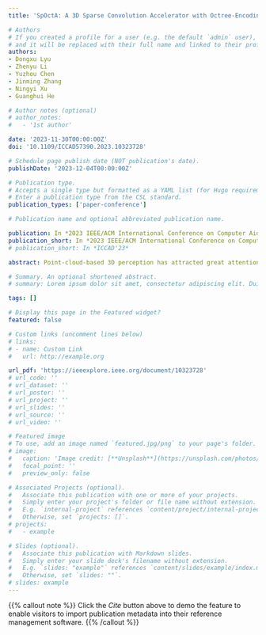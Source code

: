 ```yaml
---
title: 'SpOctA: A 3D Sparse Convolution Accelerator with Octree-Encoding-Based Map Search and Inherent Sparsity-Aware Processing'

# Authors
# If you created a profile for a user (e.g. the default `admin` user), write the username (folder name) here
# and it will be replaced with their full name and linked to their profile.
authors:
- Dongxu Lyu
- Zhenyu Li
- Yuzhou Chen
- Jinming Zhang
- Ningyi Xu
- Guanghui He

# Author notes (optional)
# author_notes:
#   - '1st author'

date: '2023-11-30T00:00:00Z'
doi: '10.1109/ICCAD57390.2023.10323728'

# Schedule page publish date (NOT publication's date).
publishDate: '2023-12-04T00:00:00Z'

# Publication type.
# Accepts a single type but formatted as a YAML list (for Hugo requirements).
# Enter a publication type from the CSL standard.
publication_types: ['paper-conference']

# Publication name and optional abbreviated publication name.

publication: In *2023 IEEE/ACM International Conference on Computer Aided Design (ICCAD)*
publication_short: In *2023 IEEE/ACM International Conference on Computer Aided Design (ICCAD)*, 2023
# publication_short: In *ICCAD'23*

abstract: Point-cloud-based 3D perception has attracted great attention in various applications including robotics, autonomous driving and AR/VR. In particular, the 3D sparse convolution (SpConv) network has emerged as one of the most popular backbones due to its excellent performance. However, it poses severe challenges to real-time perception on general-purpose platforms, such as lengthy map search latency, high computation cost, and enormous memory footprint. In this paper, we propose SpOctA, a SpConv accelerator that enables high-speed and energy-efficient point cloud processing. SpOctA parallelizes the map search by utilizing algorithm-architecture co-optimization based on octree encoding, thereby achieving 8.8-21.2x search speedup. It also attenuates the heavy computational workload by exploiting inherent sparsity of each voxel, which eliminates computation redundancy and saves 44.4-79.1% processing latency. To optimize on-chip memory management, a SpConv-oriented non-uniform caching strategy is introduced to reduce external memory access energy by 57.6% on average. Implemented on a 40nm technology and extensively evaluated on representative benchmarks, SpOctA rivals the state-of-the-art SpConv accelerators by 1.1-6.9x speedup with 1.5-3.1x energy efficiency improvement.

# Summary. An optional shortened abstract.
# summary: Lorem ipsum dolor sit amet, consectetur adipiscing elit. Duis posuere tellus ac convallis placerat. Proin tincidunt magna sed ex sollicitudin condimentum.

tags: []

# Display this page in the Featured widget?
featured: false

# Custom links (uncomment lines below)
# links:
# - name: Custom Link
#   url: http://example.org

url_pdf: 'https://ieeexplore.ieee.org/document/10323728'
# url_code: ''
# url_dataset: ''
# url_poster: ''
# url_project: ''
# url_slides: ''
# url_source: ''
# url_video: ''

# Featured image
# To use, add an image named `featured.jpg/png` to your page's folder.
# image:
#   caption: 'Image credit: [**Unsplash**](https://unsplash.com/photos/pLCdAaMFLTE)'
#   focal_point: ''
#   preview_only: false

# Associated Projects (optional).
#   Associate this publication with one or more of your projects.
#   Simply enter your project's folder or file name without extension.
#   E.g. `internal-project` references `content/project/internal-project/index.md`.
#   Otherwise, set `projects: []`.
# projects:
#   - example

# Slides (optional).
#   Associate this publication with Markdown slides.
#   Simply enter your slide deck's filename without extension.
#   E.g. `slides: "example"` references `content/slides/example/index.md`.
#   Otherwise, set `slides: ""`.
# slides: example
---
```


{{% callout note %}}
Click the _Cite_ button above to demo the feature to enable visitors to import publication metadata into their reference management software.
{{% /callout %}}

<!-- {{% callout note %}}
Create your slides in Markdown - click the _Slides_ button to check out the example.
{{% /callout %}}

Add the publication's **full text** or **supplementary notes** here. You can use rich formatting such as including [code, math, and images](https://docs.hugoblox.com/content/writing-markdown-latex/). -->
